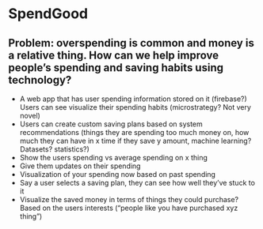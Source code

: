 # SpendGood
## Problem: overspending is common and money is a relative thing. How can we help improve people’s spending and saving habits using technology?
- A web app that has user spending information stored on it (firebase?)
Users can see visualize their spending habits (microstrategy? Not very novel)
- Users can create custom saving plans based on system recommendations (things they are spending too much money on, how much they can have in x time if they save y amount, machine learning? Datasets? statistics?)
- Show the users spending vs average spending on x thing
- Give them updates on their spending
- Visualization of your spending now based on past spending
- Say a user selects a saving plan, they can see how well they’ve stuck to it
- Visualize the saved money in terms of things they could purchase? Based on the users interests (“people like you have purchased xyz thing”)
